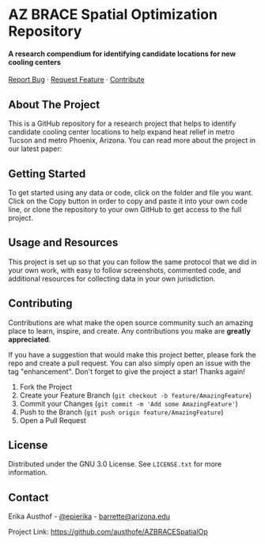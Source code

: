 # AZ BRACE Spatial Optimization Repository
#### A research compendium for identifying candidate locations for new cooling centers

[Report Bug](https://github.com/austhofe/AZBRACESpatialOp/issues) · [Request Feature](https://github.com/austhofe/AZBRACESpatialOp/issues) · [Contribute](https://github.com/austhofe/AZBRACESpatialOp/pulls)

## About The Project

This is a GitHub repository for a research project that helps to identify candidate cooling center locations to help expand heat relief in metro Tucson and metro Phoenix, Arizona. You can read more about the project in our latest paper: 

## Getting Started

To get started using any data or code, click on the folder and file you want. Click on the Copy button in order to copy and paste it into your own code line, or clone the repository to your own GitHub to get access to the full project.

## Usage and Resources

This project is set up so that you can follow the same protocol that we did in your own work, with easy to follow screenshots, commented code, and additional resources for collecting data in your own jurisdiction. 

## Contributing

Contributions are what make the open source community such an amazing place to learn, inspire, and create. Any contributions you make are **greatly appreciated**.

If you have a suggestion that would make this project better, please fork the repo and create a pull request. You can also simply open an issue with the tag "enhancement". Don't forget to give the project a star! Thanks again!

1.  Fork the Project
2.  Create your Feature Branch (`git checkout -b feature/AmazingFeature`)
3.  Commit your Changes (`git commit -m 'Add some AmazingFeature'`)
4.  Push to the Branch (`git push origin feature/AmazingFeature`)
5.  Open a Pull Request

## License

Distributed under the GNU 3.0 License. See `LICENSE.txt` for more information.

## Contact

Erika Austhof - [\@epierika](https://twitter.com/epierika) - [barrette\@arizona.edu](mailto:barrette@arizona.edu)

Project Link: <https://github.com/austhofe/AZBRACESpatialOp>

